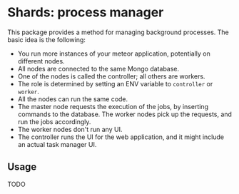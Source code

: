 # Shards: process manager

This package provides a method for managing background processes.
The basic idea is the following:
 - You run more instances of your meteor application, potentially on different nodes.
 - All nodes are connected to the same Mongo database.
 - One of the nodes is called the controller; all others are workers.
 - The role is determined by setting an ENV variable to `controller` or `worker`.
 - All the nodes can run the same code.
 - The master node requests the execution of the jobs, by inserting commands to the database. The worker nodes pick up the requests, and run the jobs accordingly.
 - The worker nodes don't run any UI.
 - The controller runs the UI for the web application, and it might include an actual task manager UI.

## Usage

TODO
